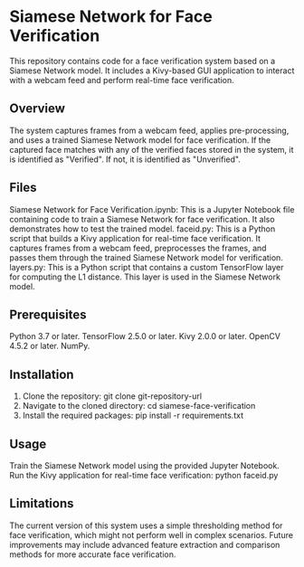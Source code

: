 # Siamese Network for Face Verification

This repository contains code for a face verification system based on a Siamese Network model. It includes a Kivy-based GUI application to interact with a webcam feed and perform real-time face verification.

## Overview
The system captures frames from a webcam feed, applies pre-processing, and uses a trained Siamese Network model for face verification. If the captured face matches with any of the verified faces stored in the system, it is identified as "Verified". If not, it is identified as "Unverified".

## Files
Siamese Network for Face Verification.ipynb: This is a Jupyter Notebook file containing code to train a Siamese Network for face verification. It also demonstrates how to test the trained model.
faceid.py: This is a Python script that builds a Kivy application for real-time face verification. It captures frames from a webcam feed, preprocesses the frames, and passes them through the trained Siamese Network model for verification.
layers.py: This is a Python script that contains a custom TensorFlow layer for computing the L1 distance. This layer is used in the Siamese Network model.

## Prerequisites
Python 3.7 or later.
TensorFlow 2.5.0 or later.
Kivy 2.0.0 or later.
OpenCV 4.5.2 or later.
NumPy.

## Installation
1. Clone the repository:
  git clone git-repository-url
2. Navigate to the cloned directory:
  cd siamese-face-verification
3. Install the required packages:
  pip install -r requirements.txt

## Usage
Train the Siamese Network model using the provided Jupyter Notebook.
Run the Kivy application for real-time face verification:
python faceid.py

## Limitations
The current version of this system uses a simple thresholding method for face verification, which might not perform well in complex scenarios. Future improvements may include advanced feature extraction and comparison methods for more accurate face verification.


